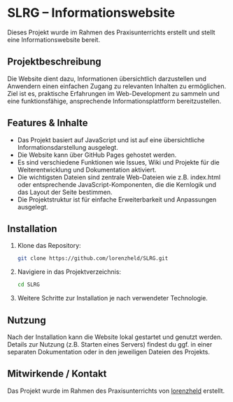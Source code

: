 # SLRG – Informationswebsite

Dieses Projekt wurde im Rahmen des Praxisunterrichts erstellt und stellt eine Informationswebsite bereit.

## Projektbeschreibung

Die Website dient dazu, Informationen übersichtlich darzustellen und Anwendern einen einfachen Zugang zu relevanten Inhalten zu ermöglichen. Ziel ist es, praktische Erfahrungen im Web-Development zu sammeln und eine funktionsfähige, ansprechende Informationsplattform bereitzustellen.

## Features & Inhalte

- Das Projekt basiert auf JavaScript und ist auf eine übersichtliche Informationsdarstellung ausgelegt.
- Die Website kann über GitHub Pages gehostet werden.
- Es sind verschiedene Funktionen wie Issues, Wiki und Projekte für die Weiterentwicklung und Dokumentation aktiviert.
- Die wichtigsten Dateien sind zentrale Web-Dateien wie z.B. index.html oder entsprechende JavaScript-Komponenten, die die Kernlogik und das Layout der Seite bestimmen.
- Die Projektstruktur ist für einfache Erweiterbarkeit und Anpassungen ausgelegt.

## Installation

1. Klone das Repository:
   ```bash
   git clone https://github.com/lorenzheld/SLRG.git
   ```
2. Navigiere in das Projektverzeichnis:
   ```bash
   cd SLRG
   ```
3. Weitere Schritte zur Installation je nach verwendeter Technologie.

## Nutzung

Nach der Installation kann die Website lokal gestartet und genutzt werden. Details zur Nutzung (z.B. Starten eines Servers) findest du ggf. in einer separaten Dokumentation oder in den jeweiligen Dateien des Projekts.

## Mitwirkende / Kontakt

Das Projekt wurde im Rahmen des Praxisunterrichts von [lorenzheld](https://github.com/lorenzheld) erstellt.
